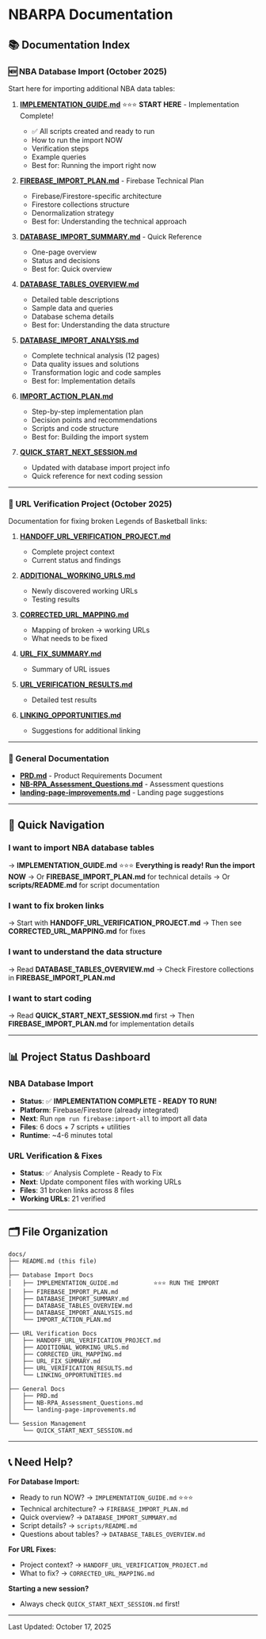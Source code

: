 # NBARPA Documentation

## 📚 Documentation Index

### 🆕 NBA Database Import (October 2025)

Start here for importing additional NBA data tables:

1. **[IMPLEMENTATION_GUIDE.md](./IMPLEMENTATION_GUIDE.md)** ⭐⭐⭐ **START HERE** - Implementation Complete!
   - ✅ All scripts created and ready to run
   - How to run the import NOW
   - Verification steps
   - Example queries
   - Best for: Running the import right now

2. **[FIREBASE_IMPORT_PLAN.md](./FIREBASE_IMPORT_PLAN.md)** - Firebase Technical Plan
   - Firebase/Firestore-specific architecture
   - Firestore collections structure
   - Denormalization strategy
   - Best for: Understanding the technical approach

3. **[DATABASE_IMPORT_SUMMARY.md](./DATABASE_IMPORT_SUMMARY.md)** - Quick Reference
   - One-page overview
   - Status and decisions
   - Best for: Quick overview

4. **[DATABASE_TABLES_OVERVIEW.md](./DATABASE_TABLES_OVERVIEW.md)**
   - Detailed table descriptions
   - Sample data and queries
   - Database schema details
   - Best for: Understanding the data structure

5. **[DATABASE_IMPORT_ANALYSIS.md](./DATABASE_IMPORT_ANALYSIS.md)**
   - Complete technical analysis (12 pages)
   - Data quality issues and solutions
   - Transformation logic and code samples
   - Best for: Implementation details

6. **[IMPORT_ACTION_PLAN.md](./IMPORT_ACTION_PLAN.md)**
   - Step-by-step implementation plan
   - Decision points and recommendations
   - Scripts and code structure
   - Best for: Building the import system

7. **[QUICK_START_NEXT_SESSION.md](./QUICK_START_NEXT_SESSION.md)**
   - Updated with database import project info
   - Quick reference for next coding session

---

### 🔗 URL Verification Project (October 2025)

Documentation for fixing broken Legends of Basketball links:

1. **[HANDOFF_URL_VERIFICATION_PROJECT.md](./HANDOFF_URL_VERIFICATION_PROJECT.md)**
   - Complete project context
   - Current status and findings

2. **[ADDITIONAL_WORKING_URLS.md](./ADDITIONAL_WORKING_URLS.md)**
   - Newly discovered working URLs
   - Testing results

3. **[CORRECTED_URL_MAPPING.md](./CORRECTED_URL_MAPPING.md)**
   - Mapping of broken → working URLs
   - What needs to be fixed

4. **[URL_FIX_SUMMARY.md](./URL_FIX_SUMMARY.md)**
   - Summary of URL issues

5. **[URL_VERIFICATION_RESULTS.md](./URL_VERIFICATION_RESULTS.md)**
   - Detailed test results

6. **[LINKING_OPPORTUNITIES.md](./LINKING_OPPORTUNITIES.md)**
   - Suggestions for additional linking

---

### 📖 General Documentation

- **[PRD.md](./PRD.md)** - Product Requirements Document
- **[NB-RPA_Assessment_Questions.md](./NB-RPA_Assessment_Questions.md)** - Assessment questions
- **[landing-page-improvements.md](./landing-page-improvements.md)** - Landing page suggestions

---

## 🚀 Quick Navigation

### I want to import NBA database tables
→ **IMPLEMENTATION_GUIDE.md** ⭐⭐⭐ **Everything is ready! Run the import NOW**
→ Or **FIREBASE_IMPORT_PLAN.md** for technical details
→ Or **scripts/README.md** for script documentation

### I want to fix broken links
→ Start with **HANDOFF_URL_VERIFICATION_PROJECT.md**
→ Then see **CORRECTED_URL_MAPPING.md** for fixes

### I want to understand the data structure
→ Read **DATABASE_TABLES_OVERVIEW.md**
→ Check Firestore collections in **FIREBASE_IMPORT_PLAN.md**

### I want to start coding
→ Read **QUICK_START_NEXT_SESSION.md** first
→ Then **FIREBASE_IMPORT_PLAN.md** for implementation details

---

## 📊 Project Status Dashboard

### NBA Database Import
- **Status**: ✅ **IMPLEMENTATION COMPLETE - READY TO RUN!**
- **Platform**: Firebase/Firestore (already integrated)
- **Next**: Run `npm run firebase:import-all` to import all data
- **Files**: 6 docs + 7 scripts + utilities
- **Runtime**: ~4-6 minutes total

### URL Verification & Fixes
- **Status**: ✅ Analysis Complete - Ready to Fix
- **Next**: Update component files with working URLs
- **Files**: 31 broken links across 8 files
- **Working URLs**: 21 verified

---

## 🗂️ File Organization

```
docs/
├── README.md (this file)
│
├── Database Import Docs
│   ├── IMPLEMENTATION_GUIDE.md          ⭐⭐⭐ RUN THE IMPORT
│   ├── FIREBASE_IMPORT_PLAN.md
│   ├── DATABASE_IMPORT_SUMMARY.md
│   ├── DATABASE_TABLES_OVERVIEW.md
│   ├── DATABASE_IMPORT_ANALYSIS.md
│   └── IMPORT_ACTION_PLAN.md
│
├── URL Verification Docs
│   ├── HANDOFF_URL_VERIFICATION_PROJECT.md
│   ├── ADDITIONAL_WORKING_URLS.md
│   ├── CORRECTED_URL_MAPPING.md
│   ├── URL_FIX_SUMMARY.md
│   ├── URL_VERIFICATION_RESULTS.md
│   └── LINKING_OPPORTUNITIES.md
│
├── General Docs
│   ├── PRD.md
│   ├── NB-RPA_Assessment_Questions.md
│   └── landing-page-improvements.md
│
└── Session Management
    └── QUICK_START_NEXT_SESSION.md
```

---

## 📞 Need Help?

**For Database Import:**
- Ready to run NOW? → `IMPLEMENTATION_GUIDE.md` ⭐⭐⭐
- Technical architecture? → `FIREBASE_IMPORT_PLAN.md`
- Quick overview? → `DATABASE_IMPORT_SUMMARY.md`
- Script details? → `scripts/README.md`
- Questions about tables? → `DATABASE_TABLES_OVERVIEW.md`

**For URL Fixes:**
- Project context? → `HANDOFF_URL_VERIFICATION_PROJECT.md`
- What to fix? → `CORRECTED_URL_MAPPING.md`

**Starting a new session?**
- Always check `QUICK_START_NEXT_SESSION.md` first!

---

Last Updated: October 17, 2025

